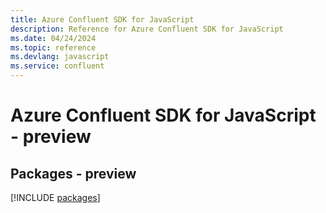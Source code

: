 ```yaml
---
title: Azure Confluent SDK for JavaScript
description: Reference for Azure Confluent SDK for JavaScript
ms.date: 04/24/2024
ms.topic: reference
ms.devlang: javascript
ms.service: confluent
---
```

# Azure Confluent SDK for JavaScript - preview
## Packages - preview
[!INCLUDE [packages](confluent-index.md)]